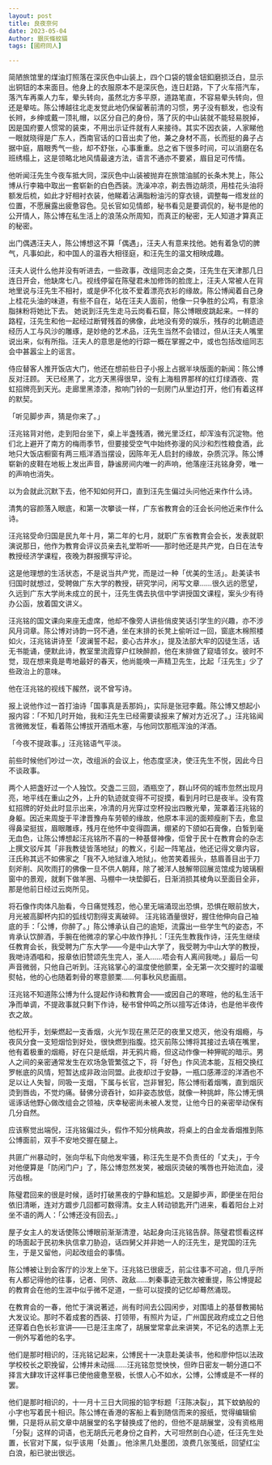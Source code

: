```yaml
---
layout: post
title: 良夜奈何
date: 2023-05-04
Author: 銀灰條紋貓
tags: [國府同人]

--- 
```


简陋旅馆里的煤油灯照落在深灰色中山装上，四个口袋的镀金钮釦磨损泛白，显示出铜钮的本来面目。他身上的衣服原本不是深灰色，连日赶路，下了火车搭汽车，落汽车再乘人力车，晕头转向，虽然北方多平原，道路笔直，不容易晕头转向，但还是晕咗。陈公博越往北走发觉此地仍保留著前清的习惯，男子没有额发，也没有长辫，乡绅或戴一顶礼帽，以区分自己的身份，落了灰的中山装就不能轻易脱掉，因是国府要人惯常的装束，不用出示证件就有人来接待。其实不因衣装，人家睇他一眼就晓得是广东人，西南官话的口音出卖了他，兼之身材不高，长而挺的鼻子占据中庭，眉眼秀气一些，却不舒张，心事重重。总之省下很多时间，可以消磨在名班绣榻上，这是领略北地风情最速方法，语言不通亦不要紧，眉目足可传情。

他听闻汪先生今夜车抵大同，深灰色中山装被抛弃在旅馆油腻的长条木凳上，陈公博从行李箱中取出一套崭新的白色西装。洗澡冲凉，剃去唇边胡须，用桂花头油将额发后梳，如此才好相衬衣装，他睇着沾满脂粉油污的穿衣镜，调整每一绺发丝的位置，不愿展露出疲惫容色。见长官如见情郎，秘书看见是要调侃的，秘书是他的公开情人，陈公博在私生活上的浪荡众所周知，而真正的秘密，无人知道才算真正的秘密。

出门偶遇汪夫人，陈公博想这不算「偶遇」，汪夫人有意来找他。她有着急切的脾气，凡事如此，和中国人的温吞大相径庭，和汪先生的温文相映成趣。

汪夫人说什么他并没有听进去，一些政事，改组同志会之类，汪先生在天津那几日连日开会，他缺席七八。视线停留在陈璧君未加修饰的脸庞上，汪夫人常被人在背地里说与汪先生不相衬，或是伊不化妆不爱着漂亮衣衫的缘故。陈公博闻着自己身上桂花头油的味道，有些不自在，站在汪夫人面前，他像一只争胜的公鸡，有意涂脂抹粉将她比下去。
她说到汪先生走马云岗看石窟，陈公博眼皮跳起来。一样的路程，汪先生和他一起经过断臂残首的佛像，此地没有旁的娱乐，残存的北朝遗迹经历人工与风沙的雕琢，是妙绝的艺术品，汪先生当然不会错过，但从汪夫人嘴里说出来，似有所指。汪夫人的意思是他的行踪一概在掌握之中，或也包括改组同志会中甚嚣尘上的谣言。

侍应替客人推开饭店大门，他还在想前些日子小报上占据半块版面的新闻：陈公博反对汪顾。
天已经黑了，北方天黑得很早，没有上海租界那样的红灯绿酒夜、霓虹招牌亮到天光。走廊里黑漆漆，揿响门铃的一刻房门从里边打开，他们有着这样的默契。

「听见脚步声，猜是你来了。」

汪兆铭背对他，走到阳台坐下，桌上半盏残酒，微光里泛红，却浑浊有沉淀物。他们北上避开了南方的梅雨季节，但要接受空气中始终弥漫的风沙和烈性粮食酒，此地只大饭店橱窗有两三瓶洋酒当摆设，因陈年无人启封的缘故，杂质沉浮。陈公博崭新的皮鞋在地板上发出声音，静谧房间内唯一的声响，他落座汪兆铭身旁，唯一的声响也消失。

以为会就此沉默下去，他不知如何开口，直到汪先生偏过头问他近来作什么诗。

清隽的容颜落入眼底，和第一次攀谈一样，广东省教育会的汪会长问他近来作什么诗。

汪兆铭受命归国是民九年十月，第二年的七月，就职广东省教育会会长，发表就职演说那日，他作为教育会评议员亲去礼堂聆听——那时他还是共产党，白日在法专教授经济学课程，夜晚为群报撰写评论。

这是他理想的生活状态，不是说当共产党，而是过一种「优美的生活」。赴美读书归国时就想过，受聘做广东大学的教授，研究学问，闲写文章……很久远的愿望，久远到广东大学尚未成立的民十，汪先生偶去执信中学讲授国文课程，案头少有待办公函，放着国文讲义。

汪兆铭的国文课向来座无虚席，他却不像旁人讲些俏皮笑话引学生的兴趣，亦不涉风月词章。陈公博对诗韵一窍不通，坐在末排的长凳上偷听过一回，窗底木棉照楼如火，汪兆铭讲诗至「波澜誓不起，妾心古井水」，提及法部大牢的囚徒生活，话无书能诵，便默此诗，教室里流霞穿户红映醉颜，他在末排做了窥墙邻女。彼时不觉，现在想来竟是粤地最好的春天，他尚能唤一声精卫先生，比起「汪先生」少了些政治上的意味。

他在汪兆铭的视线下赧然，说不曾写诗。

报上说他作过一首打油诗「国事真是丢那妈」，实际是张冠李戴。陈公博又想起小报内容：「不知几时开始，我和汪先生已经需要读报来了解对方近况了。」汪兆铭闻言微微发怔，看着陈公博拔开酒瓶木塞，与他同饮那瓶浑浊的洋酒。

「今夜不提政事。」汪兆铭语气平淡。

前些时候他们吵过一次，改组派的会议上，他态度坚决，使汪先生不悦，因此今日不谈政事。

两个人把盏好过一个人独饮。交盏二三回，酒瓶空了，群山环伺的城市忽然出现月亮，地平线在重山之外，上升的轨迹就变得不可捉摸，看到月时已是夜半。没有霓虹招牌的好处此时显示出来，冷清的月光穿过空杯投出四散光晕，笼罩着汪兆铭的身躯。因近来周旋于平津晋豫舟车劳顿的缘故，他原本丰润的面颊瘦削下去，愈显得鼻梁挺拔，眉眼雕琢，残月在他怀中变得圆满，绷紧的下颌如石膏像，白皙到毫无血色，让陈公博想起汪兆铭所不喜的一种基督神像，佢曾于民十在教育会的杂志上撰文驳斥其「非我教徒皆落地狱」的教义，引起一阵笔战，他还记得文章内容，汪氏称其远不如佛家之「我不入地狱谁入地狱」。他苦笑着摇头，慈眉善目出于刀刻斧削、风吹雨打的佛像一旦不供人朝拜，除了被洋人肢解带回展览馆成为玻璃橱窗中的景观，就剩下做羊圈、马棚中一块垫脚石，日渐消损其棱角以至面目全非，那是他前日经过云岗所见。

将石像作肉体凡胎看，今日痛觉残忍，他心里无端涌现出恐惧，恐惧在眼前放大，月光被高脚杯内扣的弧线切割得支离破碎。
汪兆铭酒量很好，握住他伸向自己袖底的手：「公博，你醉了。」陈公博承认自己的逾矩，流露出一些学生气的姿态，不肯承认饮醉酒，手腕在他微凉的掌心中故作挣扎：「汪先生教我作诗，汪先生继续任教育会长，我受聘为广东大学——今是中山大学了，我受聘为中山大学的教授，我哋诗酒唱和，报章依旧赞颂先生完人，圣人……唔会有人离间我哋。」最后一句声音微弱，只他自己听到。汪兆铭掌心的温度使他颤栗，全无第一次交握时的温暖熨帖，他的心也随着刺骨的寒意颤栗……何事秋风悲画扇。

汪兆铭不知道陈公博为什么提起作诗和教育会——或因自己的寒暄，他的私生活干净而单调，不提政事就只剩下作诗，秘书曾仲鸣之所以擅写近体诗，也是他半夜传衣之故。

他松开手，划柴燃起一支香烟，火光乍现在黑茫茫的夜里又熄灭，他没有烟瘾，与夜风分食一支短烟恰到好处，很快燃到指腹。捻灭前陈公博将其接过去填在嘴里，他有着极重的烟瘾，好在只是纸烟，并无鸦片瘾，但这动作像一种狎昵的暗示。男人之间的亲密通常发生在欢场急管繁弦之下，将「好色」作风流本能，互相交换红罗帐底的风情，短暂达成非政治同盟。此夜却过于安静，一瓶口感滞涩的洋酒也不足以让人失智，同吸一支烟，下属与长官，岂非冒犯，陈公博衔着烟嘴，直到烟灰烫到唇齿，不觉灼痛。替佛分谤吞针，如非姿态放低，就像一种挑衅，陈公博无惧谣诼话他野心做改组会之领袖，庆幸秘密尚未被人发觉，让他今日的亲密举动保有几分自然。

应该察觉出端倪，汪兆铭偏过头，假作不知分桃典故，将桌上的白金龙香烟推到陈公博面前，双手不安地交握在腿上。

共匪广州暴动时，张向华私下向他发牢骚，称汪先生是不负责任的「丈夫」，于今对他便算是「防闲门户」了，陈公博忽然发笑，被烟灰烫破的嘴唇也开始流血，浸污齿根。

陈璧君回来的很是时候，适时打破黑夜的宁静和尴尬。又是脚步声，即便坐在阳台依旧清晰，连对方踱步几回都可数得清。女主人转动锁匙开门进来，看着阳台上对坐不语的两人：「公博还没有回去。」

屋子女主人的发话使陈公博眼前渐渐清澄，站起身向汪兆铭告辞。陈璧君惯看这样的场面起于民初朱执信拿刀胁迫，话四舅父并非她一人的汪先生，是党国的汪先生，于是又留他，问起改组会的事情。

陈公博被让到会客厅的沙发上坐下。汪兆铭已很疲乏，前尘往事不可追，但几乎所有人都记得他的往事，记者、同侪、政敌……刺秦事迹无数次被重提，陈公博提起的教育会在他的生涯中似乎微不足道，一些可以捉摸的记忆却蓦然涌现。

在教育会的一春，他忙于演说著述，尚有时间去公园闲步，对围墙上的基督教揭帖大发议论。那时不着成套的西装、打领带，有照片为证，广州国民政府成立之日他还穿着白色长衫宣讲——已是汪主席了，胡展堂常拿此来讲笑，不记名的选票上无一例外写着他的名字。

他们是那时相识的，汪兆铭记起来，公博民十一决意赴美读书，他和廖仲恺以法政学校校长之职挽留，公博并未动摇……汪兆铭忽觉怏怏，但昨日密友一朝分道口不择言大肆攻讦这样事已使他疲惫至极，长恨人心不如水，公博，公博或是不一样的罢。

他们是那时相识的，十一月十三日大同报的铅字标题「汪陈决裂」，其下蚊蚋般的小字也写着民十相识。陈公博在香港的客船上看到随信而来的报纸，觉得编辑偷懒，只是将从前文章中胡展堂的名字替换成了他的，但他不是胡展堂，没有资格用「分裂」这样的词语，也无胡氏元老身份之自矜，大可坦然剖白心迹，任汪先生处置，长官对下属，似乎该用「处置」。他涂黑几处墨团，浪费几张笺纸，回望红尘白浪，船已驶出很远。
